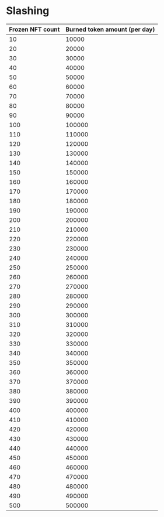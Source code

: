 # Slashing

| Frozen NFT count | Burned token amount (per day) |
| ---------------- | ----------------------------- |
| 10               | 10000                         |
| 20               | 20000                         |
| 30               | 30000                         |
| 40               | 40000                         |
| 50               | 50000                         |
| 60               | 60000                         |
| 70               | 70000                         |
| 80               | 80000                         |
| 90               | 90000                         |
| 100              | 100000                        |
| 110              | 110000                        |
| 120              | 120000                        |
| 130              | 130000                        |
| 140              | 140000                        |
| 150              | 150000                        |
| 160              | 160000                        |
| 170              | 170000                        |
| 180              | 180000                        |
| 190              | 190000                        |
| 200              | 200000                        |
| 210              | 210000                        |
| 220              | 220000                        |
| 230              | 230000                        |
| 240              | 240000                        |
| 250              | 250000                        |
| 260              | 260000                        |
| 270              | 270000                        |
| 280              | 280000                        |
| 290              | 290000                        |
| 300              | 300000                        |
| 310              | 310000                        |
| 320              | 320000                        |
| 330              | 330000                        |
| 340              | 340000                        |
| 350              | 350000                        |
| 360              | 360000                        |
| 370              | 370000                        |
| 380              | 380000                        |
| 390              | 390000                        |
| 400              | 400000                        |
| 410              | 410000                        |
| 420              | 420000                        |
| 430              | 430000                        |
| 440              | 440000                        |
| 450              | 450000                        |
| 460              | 460000                        |
| 470              | 470000                        |
| 480              | 480000                        |
| 490              | 490000                        |
| 500              | 500000                        |
